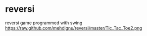 # reversi
reversi game programmed with swing
https://raw.github.com/mehdignu/reversi/master/Tic_Tac_Toe2.png
